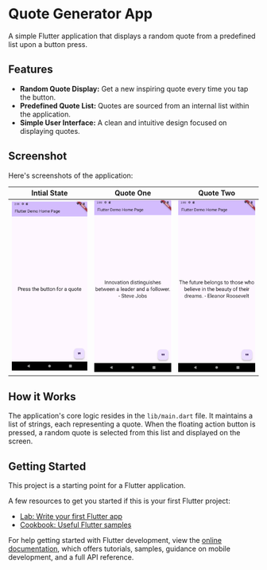 # Quote Generator App

A simple Flutter application that displays a random quote from a predefined list upon a button press.

## Features

*   **Random Quote Display:** Get a new inspiring quote every time you tap the button.
*   **Predefined Quote List:** Quotes are sourced from an internal list within the application.
*   **Simple User Interface:** A clean and intuitive design focused on displaying quotes.

## Screenshot

Here's screenshots of the application:

| Intial State | Quote One | Quote Two |
| :---: | :---: | :---: |
| <img src="screenshots/initial_state.png" alt="App Login Page" width="250"/> | <img src="screenshots/quote1.png" alt="App Login Page" width="250"/> | <img src="screenshots/quote2.png" alt="App Login Page" width="250"/> |

## How it Works

The application's core logic resides in the `lib/main.dart` file. It maintains a list of strings, each representing a quote. When the floating action button is pressed, a random quote is selected from this list and displayed on the screen.

## Getting Started

This project is a starting point for a Flutter application.

A few resources to get you started if this is your first Flutter project:

- [Lab: Write your first Flutter app](https://docs.flutter.dev/get-started/codelab)
- [Cookbook: Useful Flutter samples](https://docs.flutter.dev/cookbook)

For help getting started with Flutter development, view the
[online documentation](https://docs.flutter.dev/), which offers tutorials,
samples, guidance on mobile development, and a full API reference.
